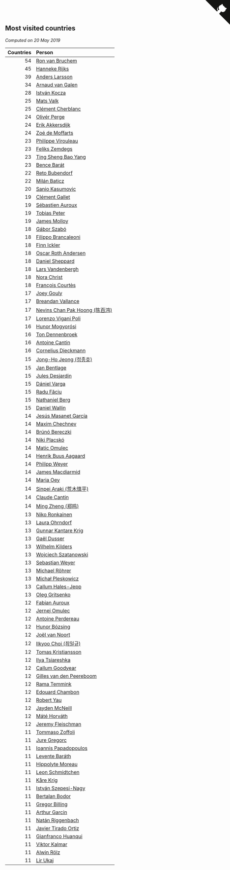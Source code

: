 ## Most visited countries

*Computed on 20 May 2019*

| Countries | Person |
| ---: | :--- |
| 54 | [Ron van Bruchem](https://www.worldcubeassociation.org/persons/2003BRUC01) |
| 45 | [Hanneke Rijks](https://www.worldcubeassociation.org/persons/2008RIJK01) |
| 39 | [Anders Larsson](https://www.worldcubeassociation.org/persons/2003LARS01) |
| 34 | [Arnaud van Galen](https://www.worldcubeassociation.org/persons/2006GALE01) |
| 28 | [István Kocza](https://www.worldcubeassociation.org/persons/2005KOCZ01) |
| 25 | [Mats Valk](https://www.worldcubeassociation.org/persons/2007VALK01) |
| 25 | [Clément Cherblanc](https://www.worldcubeassociation.org/persons/2014CHER05) |
| 24 | [Olivér Perge](https://www.worldcubeassociation.org/persons/2007PERG01) |
| 24 | [Erik Akkersdijk](https://www.worldcubeassociation.org/persons/2005AKKE01) |
| 24 | [Zoé de Moffarts](https://www.worldcubeassociation.org/persons/2010MOFF02) |
| 23 | [Philippe Virouleau](https://www.worldcubeassociation.org/persons/2008VIRO01) |
| 23 | [Feliks Zemdegs](https://www.worldcubeassociation.org/persons/2009ZEMD01) |
| 23 | [Ting Sheng Bao Yang](https://www.worldcubeassociation.org/persons/2008BAOY01) |
| 23 | [Bence Barát](https://www.worldcubeassociation.org/persons/2008BARA01) |
| 22 | [Reto Bubendorf](https://www.worldcubeassociation.org/persons/2012BUBE01) |
| 22 | [Milán Baticz](https://www.worldcubeassociation.org/persons/2005BATI01) |
| 20 | [Sanio Kasumovic](https://www.worldcubeassociation.org/persons/2009KASU01) |
| 19 | [Clément Gallet](https://www.worldcubeassociation.org/persons/2004GALL02) |
| 19 | [Sébastien Auroux](https://www.worldcubeassociation.org/persons/2008AURO01) |
| 19 | [Tobias Peter](https://www.worldcubeassociation.org/persons/2014PETE03) |
| 19 | [James Molloy](https://www.worldcubeassociation.org/persons/2011MOLL01) |
| 18 | [Gábor Szabó](https://www.worldcubeassociation.org/persons/2005SZAB02) |
| 18 | [Filippo Brancaleoni](https://www.worldcubeassociation.org/persons/2008BRAN01) |
| 18 | [Finn Ickler](https://www.worldcubeassociation.org/persons/2012ICKL01) |
| 18 | [Oscar Roth Andersen](https://www.worldcubeassociation.org/persons/2008ANDE02) |
| 18 | [Daniel Sheppard](https://www.worldcubeassociation.org/persons/2009SHEP01) |
| 18 | [Lars Vandenbergh](https://www.worldcubeassociation.org/persons/2003VAND01) |
| 18 | [Nora Christ](https://www.worldcubeassociation.org/persons/2009CHRI03) |
| 18 | [François Courtès](https://www.worldcubeassociation.org/persons/2008COUR01) |
| 17 | [Joey Gouly](https://www.worldcubeassociation.org/persons/2007GOUL01) |
| 17 | [Breandan Vallance](https://www.worldcubeassociation.org/persons/2007VALL01) |
| 17 | [Nevins Chan Pak Hoong (陈百鸿)](https://www.worldcubeassociation.org/persons/2010CHAN20) |
| 17 | [Lorenzo Vigani Poli](https://www.worldcubeassociation.org/persons/2007POLI01) |
| 16 | [Hunor Mogyorósi](https://www.worldcubeassociation.org/persons/2015MOGY01) |
| 16 | [Ton Dennenbroek](https://www.worldcubeassociation.org/persons/2003DENN01) |
| 16 | [Antoine Cantin](https://www.worldcubeassociation.org/persons/2010CANT02) |
| 16 | [Cornelius Dieckmann](https://www.worldcubeassociation.org/persons/2009DIEC01) |
| 15 | [Jong-Ho Jeong (정종호)](https://www.worldcubeassociation.org/persons/2008JONG03) |
| 15 | [Jan Bentlage](https://www.worldcubeassociation.org/persons/2010BENT01) |
| 15 | [Jules Desjardin](https://www.worldcubeassociation.org/persons/2010DESJ01) |
| 15 | [Dániel Varga](https://www.worldcubeassociation.org/persons/2008VARG01) |
| 15 | [Radu Făciu](https://www.worldcubeassociation.org/persons/2009FACI01) |
| 15 | [Nathaniel Berg](https://www.worldcubeassociation.org/persons/2012BERG04) |
| 15 | [Daniel Wallin](https://www.worldcubeassociation.org/persons/2013WALL03) |
| 14 | [Jesús Masanet García](https://www.worldcubeassociation.org/persons/2004MASA01) |
| 14 | [Maxim Chechnev](https://www.worldcubeassociation.org/persons/2011CHEC01) |
| 14 | [Brúnó Bereczki](https://www.worldcubeassociation.org/persons/2008BERE01) |
| 14 | [Niki Placskó](https://www.worldcubeassociation.org/persons/2008PLAC01) |
| 14 | [Matic Omulec](https://www.worldcubeassociation.org/persons/2010OMUL02) |
| 14 | [Henrik Buus Aagaard](https://www.worldcubeassociation.org/persons/2006BUUS01) |
| 14 | [Philipp Weyer](https://www.worldcubeassociation.org/persons/2010WEYE01) |
| 14 | [James Macdiarmid](https://www.worldcubeassociation.org/persons/2015MACD03) |
| 14 | [Maria Oey](https://www.worldcubeassociation.org/persons/2007OEYM01) |
| 14 | [Sinpei Araki (荒木慎平)](https://www.worldcubeassociation.org/persons/2006ARAK01) |
| 14 | [Claude Cantin](https://www.worldcubeassociation.org/persons/2012CANT01) |
| 14 | [Ming Zheng (郑鸣)](https://www.worldcubeassociation.org/persons/2009ZHEN11) |
| 13 | [Niko Ronkainen](https://www.worldcubeassociation.org/persons/2010RONK01) |
| 13 | [Laura Ohrndorf](https://www.worldcubeassociation.org/persons/2009OHRN01) |
| 13 | [Gunnar Kantare Krig](https://www.worldcubeassociation.org/persons/2004KRIG01) |
| 13 | [Gaël Dusser](https://www.worldcubeassociation.org/persons/2007DUSS01) |
| 13 | [Wilhelm Kilders](https://www.worldcubeassociation.org/persons/2010KILD02) |
| 13 | [Wojciech Szatanowski](https://www.worldcubeassociation.org/persons/2011SZAT01) |
| 13 | [Sebastian Weyer](https://www.worldcubeassociation.org/persons/2010WEYE02) |
| 13 | [Michael Röhrer](https://www.worldcubeassociation.org/persons/2009ROHR01) |
| 13 | [Michał Pleskowicz](https://www.worldcubeassociation.org/persons/2009PLES01) |
| 13 | [Callum Hales-Jepp](https://www.worldcubeassociation.org/persons/2012HALE01) |
| 13 | [Oleg Gritsenko](https://www.worldcubeassociation.org/persons/2011GRIT01) |
| 12 | [Fabian Auroux](https://www.worldcubeassociation.org/persons/2009AURO01) |
| 12 | [Jernej Omulec](https://www.worldcubeassociation.org/persons/2010OMUL01) |
| 12 | [Antoine Perdereau](https://www.worldcubeassociation.org/persons/2007PERD01) |
| 12 | [Hunor Bózsing](https://www.worldcubeassociation.org/persons/2009BOZS01) |
| 12 | [Joël van Noort](https://www.worldcubeassociation.org/persons/2004NOOR01) |
| 12 | [Ilkyoo Choi (최일규)](https://www.worldcubeassociation.org/persons/2008CHOI04) |
| 12 | [Tomas Kristiansson](https://www.worldcubeassociation.org/persons/2007KRIS01) |
| 12 | [Ilya Tsiareshka](https://www.worldcubeassociation.org/persons/2012TERE01) |
| 12 | [Callum Goodyear](https://www.worldcubeassociation.org/persons/2012GOOD02) |
| 12 | [Gilles van den Peereboom](https://www.worldcubeassociation.org/persons/2005PEER01) |
| 12 | [Rama Temmink](https://www.worldcubeassociation.org/persons/2006TEMM01) |
| 12 | [Edouard Chambon](https://www.worldcubeassociation.org/persons/2004CHAM01) |
| 12 | [Robert Yau](https://www.worldcubeassociation.org/persons/2009YAUR01) |
| 12 | [Jayden McNeill](https://www.worldcubeassociation.org/persons/2012MCNE01) |
| 12 | [Máté Horváth](https://www.worldcubeassociation.org/persons/2007HORV01) |
| 12 | [Jeremy Fleischman](https://www.worldcubeassociation.org/persons/2005FLEI01) |
| 11 | [Tommaso Zoffoli](https://www.worldcubeassociation.org/persons/2008ZOFF01) |
| 11 | [Jure Gregorc](https://www.worldcubeassociation.org/persons/2010GREG01) |
| 11 | [Ioannis Papadopoulos](https://www.worldcubeassociation.org/persons/2013PAPA01) |
| 11 | [Levente Baráth](https://www.worldcubeassociation.org/persons/2017BARA04) |
| 11 | [Hippolyte Moreau](https://www.worldcubeassociation.org/persons/2008MORE02) |
| 11 | [Leon Schmidtchen](https://www.worldcubeassociation.org/persons/2010SCHM01) |
| 11 | [Kåre Krig](https://www.worldcubeassociation.org/persons/2004KRIG02) |
| 11 | [István Szepesi-Nagy](https://www.worldcubeassociation.org/persons/2014SZEP01) |
| 11 | [Bertalan Bodor](https://www.worldcubeassociation.org/persons/2007BODO01) |
| 11 | [Gregor Billing](https://www.worldcubeassociation.org/persons/2012BILL01) |
| 11 | [Arthur Garcin](https://www.worldcubeassociation.org/persons/2014GARC27) |
| 11 | [Natán Riggenbach](https://www.worldcubeassociation.org/persons/2011RIGG03) |
| 11 | [Javier Tirado Ortiz](https://www.worldcubeassociation.org/persons/2009TIRA01) |
| 11 | [Gianfranco Huanqui](https://www.worldcubeassociation.org/persons/2013HUAN29) |
| 11 | [Viktor Kalmar](https://www.worldcubeassociation.org/persons/2011KALM01) |
| 11 | [Alwin Rölz](https://www.worldcubeassociation.org/persons/2016ROLZ01) |
| 11 | [Lir Ukaj](https://www.worldcubeassociation.org/persons/2016UKAJ01) |


<a href="https://github.com/jonatanklosko/wca_statistics" class="github-corner" aria-label="View source on Github"><svg width="80" height="80" viewBox="0 0 250 250" style="fill:#151513; color:#fff; position: absolute; top: 0; border: 0; right: 0;" aria-hidden="true"><path d="M0,0 L115,115 L130,115 L142,142 L250,250 L250,0 Z"></path><path d="M128.3,109.0 C113.8,99.7 119.0,89.6 119.0,89.6 C122.0,82.7 120.5,78.6 120.5,78.6 C119.2,72.0 123.4,76.3 123.4,76.3 C127.3,80.9 125.5,87.3 125.5,87.3 C122.9,97.6 130.6,101.9 134.4,103.2" fill="currentColor" style="transform-origin: 130px 106px;" class="octo-arm"></path><path d="M115.0,115.0 C114.9,115.1 118.7,116.5 119.8,115.4 L133.7,101.6 C136.9,99.2 139.9,98.4 142.2,98.6 C133.8,88.0 127.5,74.4 143.8,58.0 C148.5,53.4 154.0,51.2 159.7,51.0 C160.3,49.4 163.2,43.6 171.4,40.1 C171.4,40.1 176.1,42.5 178.8,56.2 C183.1,58.6 187.2,61.8 190.9,65.4 C194.5,69.0 197.7,73.2 200.1,77.6 C213.8,80.2 216.3,84.9 216.3,84.9 C212.7,93.1 206.9,96.0 205.4,96.6 C205.1,102.4 203.0,107.8 198.3,112.5 C181.9,128.9 168.3,122.5 157.7,114.1 C157.9,116.9 156.7,120.9 152.7,124.9 L141.0,136.5 C139.8,137.7 141.6,141.9 141.8,141.8 Z" fill="currentColor" class="octo-body"></path></svg></a><style>.github-corner:hover .octo-arm{animation:octocat-wave 560ms ease-in-out}@keyframes octocat-wave{0%,100%{transform:rotate(0)}20%,60%{transform:rotate(-25deg)}40%,80%{transform:rotate(10deg)}}@media (max-width:500px){.github-corner:hover .octo-arm{animation:none}.github-corner .octo-arm{animation:octocat-wave 560ms ease-in-out}}</style>
